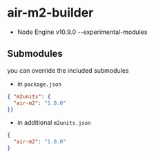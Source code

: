 # air-m2-builder

- Node Engine v10.9.0 --experimental-modules

## Submodules

you can override the included submodules

- in ``` package.json ```

```json
{ "m2units": {
  "air-m2": "1.0.0"
}}
```

- in additional ``` m2units.json ```

```json
{
  "air-m2": "1.0.0"
}
```